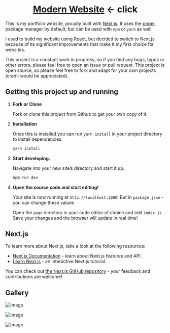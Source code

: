 <h1 align="center" >
     <a><a href="https://devollox.fun/">Modern Website</a> ←<a> click</a></a>
</h1>

This is my portfolio website, proudly built with [Next.js](https://nextjs.org/). It uses the [pnpm](https://pnpm.io/) package manager by default, but can be used with `npm` or `yarn` as well.

I used to build my website using React, but decided to switch to Next.js because of its significant improvements that make it my first choice for websites.

This project is a constant work in progress, so if you find any bugs, typos or other errors, please feel free to open an issue or pull request. This project is open source, so please feel free to fork and adapt for your own projects (credit would be appreciated).

## Getting this project up and running

1.  **Fork or Clone**

    Fork or clone this project from Github to get your own copy of it.

1.  **Installation**

    Once this is installed you can run `yarn install` in your project directory to install dependencies.

    ```sh
    yarn install
    ```

1.  **Start developing.**

    Navigate into your new site’s directory and start it up.

    ```sh
    npm run dev
    ```

1.  **Open the source code and start editing!**

    Your site is now running at `http://localhost:3000`! But in `package.json` - you can change these values

    Open the `page` directory in your code editor of choice and edit `index.js`. Save your changes and the browser will update in real time!

## Next.js

To learn more about Next.js, take a look at the following resources:

- [Next.js Documentation](https://nextjs.org/docs) - learn about Next.js features and API.
- [Learn Next.js](https://nextjs.org/learn) - an interactive Next.js tutorial.

You can check out [the Next.js GitHub repository](https://github.com/vercel/next.js/) - your feedback and contributions are welcome!

## Gallery

     
![image](https://github.com/Devollox/moderm-website/assets/122895078/bb72433d-4457-4bbb-b6d1-6da97de8cb80)
     
![image](https://github.com/Devollox/moderm-website/assets/122895078/73a1970e-b598-48ad-a2f0-7cd44061daed)
     
![image](https://github.com/Devollox/moderm-website/assets/122895078/61aee7c3-7390-4ee9-a3b8-4bb9378f5e4c)

